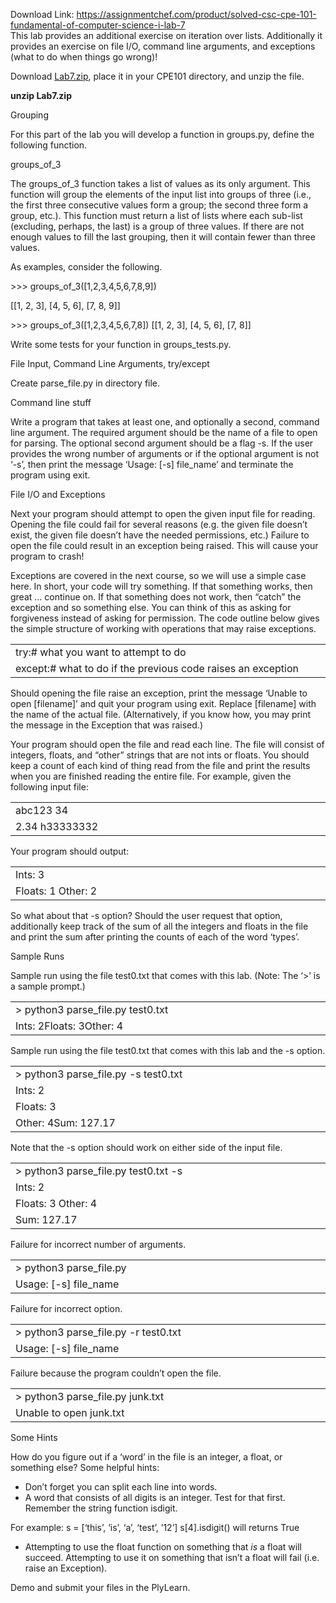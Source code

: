 Download Link: https://assignmentchef.com/product/solved-csc-cpe-101-fundamental-of-computer-science-i-lab-7
<br>
This lab provides an additional exercise on iteration over lists. Additionally it provides an exercise on file I/O, command line arguments, and exceptions (what to do when things go wrong)!

Download <u>Lab7.zip</u>, place it in your CPE101 directory, and unzip the file.

<strong>unzip  Lab7.zip </strong>

Grouping

For this part of the lab you will develop a function in groups.py, define the following function.

groups_of_3

The groups_of_3 function takes a list of values as its only argument. This function will group the elements of the input list into groups of three (i.e., the first three consecutive values form a group; the second three form a group, etc.). This function must return a list of lists where each sub-list (excluding, perhaps, the last) is a group of three values. If there are not enough values to fill the last grouping, then it will contain fewer than three values.

As examples, consider the following.

&gt;&gt;&gt; groups_of_3([1,2,3,4,5,6,7,8,9])

[[1, 2, 3], [4, 5, 6], [7, 8, 9]]

&gt;&gt;&gt; groups_of_3([1,2,3,4,5,6,7,8]) [[1, 2, 3], [4, 5, 6], [7, 8]]

Write some tests for your function in groups_tests.py.

File Input, Command Line Arguments, try/except

Create parse_file.py in directory file.

Command line stuff

Write a program that takes at least one, and optionally a second, command line argument. The required argument should be the name of a file to open for parsing. The optional second argument should be a flag -s. If the user provides the wrong number of arguments or if the optional argument is not ‘-s’, then print the message ‘Usage: [-s] file_name’ and terminate the program using exit.







File I/O and Exceptions

Next your program should attempt to open the given input file for reading. Opening the file could fail for several reasons (e.g. the given file doesn’t exist, the given file doesn’t have the needed permissions, etc.) Failure to open the file could result in an exception being raised. This will cause your program to crash!

Exceptions are covered in the next course, so we will use a simple case here. In short, your code will try something. If that something works, then great … continue on. If that something does not work, then “catch” the exception and so something else. You can think of this as asking for forgiveness instead of asking for permission. The code outline below gives the simple structure of working with operations that may raise exceptions.

<table width="634">

 <tbody>

  <tr>

   <td width="634">   try:# what you want to attempt to do</td>

  </tr>

  <tr>

   <td width="634">   except:# what to do if the previous code raises an exception</td>

  </tr>

 </tbody>

</table>

Should opening the file raise an exception, print the message ‘Unable to open [filename]’ and quit your program using exit. Replace [filename] with the name of the actual file. (Alternatively, if you know how, you may print the message in the Exception that was raised.)

Your program should open the file and read each line. The file will consist of integers, floats, and “other” strings that are not ints or floats. You should keep a count of each kind of thing read from the file and print the results when you are finished reading the entire file. For example, given the following input file:

<table width="634">

 <tbody>

  <tr>

   <td width="634">abc123 34</td>

  </tr>

  <tr>

   <td width="634">2.34 h33333332</td>

  </tr>

 </tbody>

</table>

Your program should output:

<table width="634">

 <tbody>

  <tr>

   <td width="634">Ints: 3</td>

  </tr>

  <tr>

   <td width="634">Floats: 1 Other: 2</td>

  </tr>

 </tbody>

</table>

So what about that -s option? Should the user request that option, additionally keep track of the sum of all the integers and floats in the file and print the sum after printing the counts of each of the word ‘types’.

Sample Runs

Sample run using the file test0.txt that comes with this lab. (Note: The ‘&gt;’ is a sample prompt.)

<table width="634">

 <tbody>

  <tr>

   <td width="634">&gt; python3 parse_file.py test0.txt</td>

  </tr>

  <tr>

   <td width="634">Ints: 2Floats: 3Other: 4</td>

  </tr>

 </tbody>

</table>

Sample run using the file test0.txt that comes with this lab and the -s option.

<table width="634">

 <tbody>

  <tr>

   <td width="634">&gt; python3 parse_file.py -s test0.txt</td>

  </tr>

  <tr>

   <td width="634">Ints: 2</td>

  </tr>

  <tr>

   <td width="634">Floats: 3</td>

  </tr>

  <tr>

   <td width="634">Other: 4Sum: 127.17</td>

  </tr>

 </tbody>

</table>

Note that the -s option should work on either side of the input file.

<table width="634">

 <tbody>

  <tr>

   <td width="634">&gt; python3 parse_file.py test0.txt -s</td>

  </tr>

  <tr>

   <td width="634">Ints: 2</td>

  </tr>

  <tr>

   <td width="634">Floats: 3 Other: 4</td>

  </tr>

  <tr>

   <td width="634">Sum: 127.17</td>

  </tr>

 </tbody>

</table>

Failure for incorrect number of arguments.

<table width="634">

 <tbody>

  <tr>

   <td width="634">&gt; python3 parse_file.py</td>

  </tr>

  <tr>

   <td width="634">Usage: [-s] file_name</td>

  </tr>

 </tbody>

</table>

Failure for incorrect option.

<table width="634">

 <tbody>

  <tr>

   <td width="634">&gt; python3 parse_file.py -r test0.txt</td>

  </tr>

  <tr>

   <td width="634">Usage: [-s] file_name</td>

  </tr>

 </tbody>

</table>

Failure because the program couldn’t open the file.

<table width="634">

 <tbody>

  <tr>

   <td width="634">&gt; python3 parse_file.py junk.txt</td>

  </tr>

  <tr>

   <td width="634">Unable to open junk.txt</td>

  </tr>

 </tbody>

</table>

Some Hints

How do you figure out if a ‘word’ in the file is an integer, a float, or something else? Some helpful hints:

<ul>

 <li>Don’t forget you can split each line into words.</li>

 <li>A word that consists of all digits is an integer. Test for that first. Remember the string function isdigit.</li>

</ul>

For example: s = [‘this’, ‘is’, ‘a’, ‘test’, ’12’] s[4].isdigit() will returns True

<ul>

 <li>Attempting to use the float function on something that <em>is</em> a float will succeed. Attempting to use it on something that isn’t a float will fail (i.e. raise an Exception).</li>

</ul>

Demo and submit your files in the PlyLearn.
